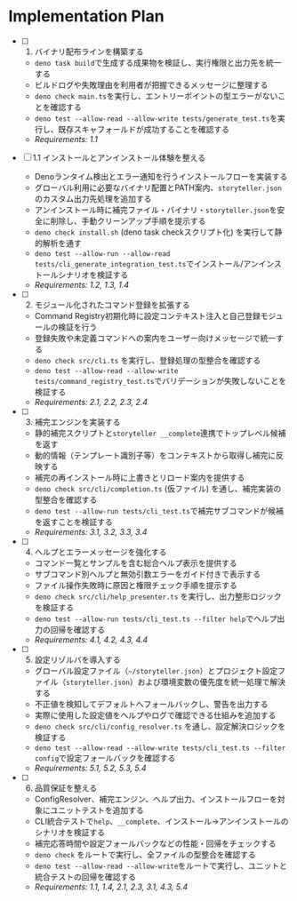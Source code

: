 # Implementation Plan

- [ ] 1. バイナリ配布ラインを構築する
  - `deno task build`で生成する成果物を検証し、実行権限と出力先を統一する
  - ビルドログや失敗理由を利用者が把握できるメッセージに整理する
  - `deno check main.ts`を実行し、エントリーポイントの型エラーがないことを確認する
  - `deno test --allow-read --allow-write tests/generate_test.ts`を実行し、既存スキャフォールドが成功することを確認する
  - _Requirements: 1.1_

- [ ] 1.1 インストールとアンインストール体験を整える
  - Denoランタイム検出とエラー通知を行うインストールフローを実装する
  - グローバル利用に必要なバイナリ配置とPATH案内、`storyteller.json`のカスタム出力先処理を追加する
  - アンインストール時に補完ファイル・バイナリ・`storyteller.json`を安全に削除し、手動クリーンアップ手順を提示する
  - `deno check install.sh` (deno task checkスクリプト化) を実行して静的解析を通す
  - `deno test --allow-run --allow-read tests/cli_generate_integration_test.ts`でインストール/アンインストールシナリオを検証する
  - _Requirements: 1.2, 1.3, 1.4_

- [ ] 2. モジュール化されたコマンド登録を拡張する
  - Command Registry初期化時に設定コンテキスト注入と自己登録モジュールの検証を行う
  - 登録失敗や未定義コマンドへの案内をユーザー向けメッセージで統一する
  - `deno check src/cli.ts` を実行し、登録処理の型整合を確認する
  - `deno test --allow-read --allow-write tests/command_registry_test.ts`でバリデーションが失敗しないことを検証する
  - _Requirements: 2.1, 2.2, 2.3, 2.4_

- [ ] 3. 補完エンジンを実装する
  - 静的補完スクリプトと`storyteller __complete`連携でトップレベル候補を返す
  - 動的情報（テンプレート識別子等）をコンテキストから取得し補完に反映する
  - 補完の再インストール時に上書きとリロード案内を提供する
  - `deno check src/cli/completion.ts` (仮ファイル) を通し、補完実装の型整合を確認する
  - `deno test --allow-run tests/cli_test.ts`で補完サブコマンドが候補を返すことを検証する
  - _Requirements: 3.1, 3.2, 3.3, 3.4_

- [ ] 4. ヘルプとエラーメッセージを強化する
  - コマンド一覧とサンプルを含む総合ヘルプ表示を提供する
  - サブコマンド別ヘルプと無効引数エラーをガイド付きで表示する
  - ファイル操作失敗時に原因と権限チェック手順を提示する
  - `deno check src/cli/help_presenter.ts` を実行し、出力整形ロジックを検証する
  - `deno test --allow-run tests/cli_test.ts --filter help`でヘルプ出力の回帰を確認する
  - _Requirements: 4.1, 4.2, 4.3, 4.4_

- [ ] 5. 設定リゾルバを導入する
  - グローバル設定ファイル（`~/storyteller.json`）とプロジェクト設定ファイル（`storyteller.json`）および環境変数の優先度を統一処理で解決する
  - 不正値を検知してデフォルトへフォールバックし、警告を出力する
  - 実際に使用した設定値をヘルプやログで確認できる仕組みを追加する
  - `deno check src/cli/config_resolver.ts` を通し、設定解決ロジックを検証する
  - `deno test --allow-read --allow-write tests/cli_test.ts --filter config`で設定フォールバックを確認する
  - _Requirements: 5.1, 5.2, 5.3, 5.4_

- [ ] 6. 品質保証を整える
  - ConfigResolver、補完エンジン、ヘルプ出力、インストールフローを対象にユニットテストを追加する
  - CLI統合テストで`help`、`__complete`、インストール→アンインストールのシナリオを検証する
  - 補完応答時間や設定フォールバックなどの性能・回帰をチェックする
  - `deno check` をルートで実行し、全ファイルの型整合を確認する
  - `deno test --allow-read --allow-write`をルートで実行し、ユニットと統合テストの回帰を確認する
  - _Requirements: 1.1, 1.4, 2.1, 2.3, 3.1, 4.3, 5.4_
